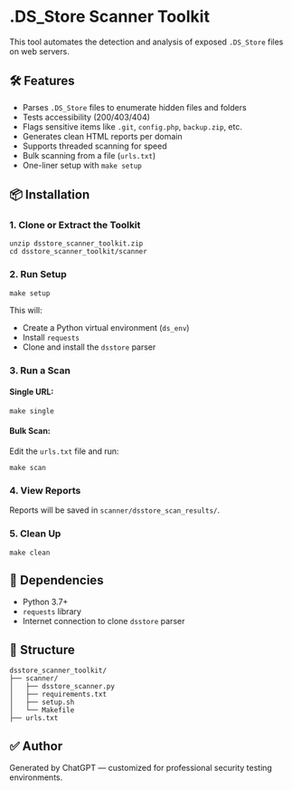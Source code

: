 # .DS_Store Scanner Toolkit

This tool automates the detection and analysis of exposed `.DS_Store` files on web servers.

## 🛠 Features

- Parses `.DS_Store` files to enumerate hidden files and folders
- Tests accessibility (200/403/404)
- Flags sensitive items like `.git`, `config.php`, `backup.zip`, etc.
- Generates clean HTML reports per domain
- Supports threaded scanning for speed
- Bulk scanning from a file (`urls.txt`)
- One-liner setup with `make setup`

## 📦 Installation

### 1. Clone or Extract the Toolkit

```
unzip dsstore_scanner_toolkit.zip
cd dsstore_scanner_toolkit/scanner
```

### 2. Run Setup

```
make setup
```

This will:
- Create a Python virtual environment (`ds_env`)
- Install `requests`
- Clone and install the `dsstore` parser

### 3. Run a Scan

#### Single URL:

```
make single
```

#### Bulk Scan:

Edit the `urls.txt` file and run:
```
make scan
```

### 4. View Reports

Reports will be saved in `scanner/dsstore_scan_results/`.

### 5. Clean Up

```
make clean
```

## 🧾 Dependencies

- Python 3.7+
- `requests` library
- Internet connection to clone `dsstore` parser

## 📁 Structure

```
dsstore_scanner_toolkit/
├── scanner/
│   ├── dsstore_scanner.py
│   ├── requirements.txt
│   ├── setup.sh
│   └── Makefile
├── urls.txt
```

## ✅ Author

Generated by ChatGPT — customized for professional security testing environments.
